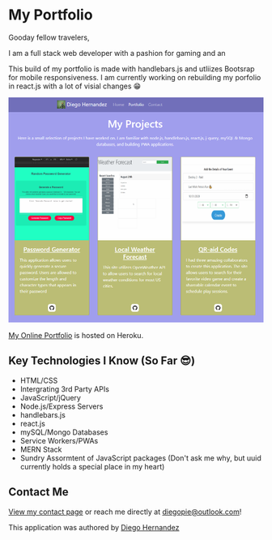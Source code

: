 # My Portfolio

Gooday fellow travelers,

I am a full stack web developer with a pashion for gaming and an 

This build of my portfolio is made with handlebars.js and utliizes Bootsrap for mobile responsiveness. I am currently working on rebuilding my porfolio in react.js with a lot of visial changes 😁 


![My Online Portfolio](./public/assets/img/readme-02.png)

[My Online Portfolio](https://diegopie.herokuapp.com/) is hosted on Heroku.

## Key Technologies I Know (So Far 😎)

- HTML/CSS
- Intergrating 3rd Party APIs
- JavaScript/jQuery
- Node.js/Express Servers
- handlebars.js
- react.js
- mySQL/Mongo Databases
- Service Workers/PWAs
- MERN Stack
- Sundry Assormtent of JavaScript packages (Don't ask me why, but uuid currently holds a special place in my heart)

## Contact Me

[View my contact page](https://diegopie.herokuapp.com/contact) or reach me directly at diegopie@outlook.com!

This application was authored by [Diego Hernandez](https://github.com/Diegopie)